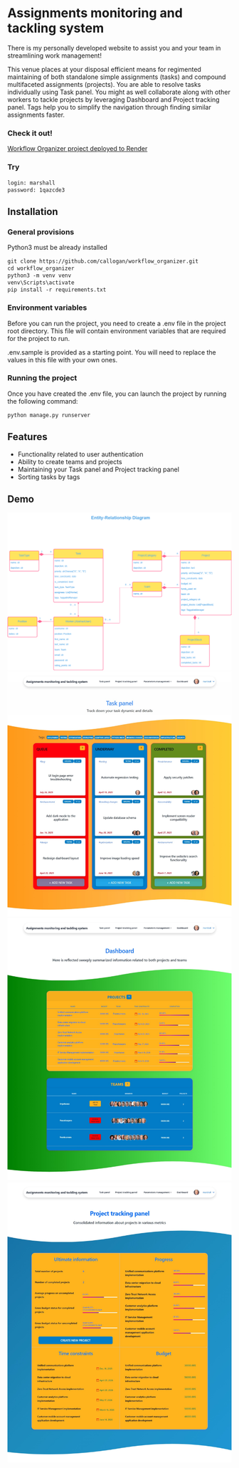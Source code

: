 # Assignments monitoring and tackling system

There is my personally developed website to assist you and your team in streamlining work management!

This venue places at your disposal efficient means for regimented maintaining of both standalone simple 
assignments (tasks) and compound multifaceted assignments (projects). You are able to resolve tasks individually 
using Task panel. You might as well collaborate along with other workers to tackle projects by leveraging Dashboard 
and Project tracking panel. Tags help you to simplify the navigation through finding similar assignments faster.

### Check it out!
[Workflow Organizer project deployed to Render](https://workflow-organizer.onrender.com/)

### Try
```shell
login: marshall
password: 1qazcde3
```

## Installation

### General provisions

Python3 must be already installed

```shell
git clone https://github.com/callogan/workflow_organizer.git
cd workflow_organizer
python3 -m venv venv
venv\Scripts\activate
pip install -r requirements.txt
```

### Environment variables

Before you can run the project, you need to create a .env file in the project root directory. 
This file will contain environment variables that are required for the project to run.

.env.sample is provided as a starting point. You will need to replace the values in this file with your own ones.

### Running the project

Once you have created the .env file, you can launch the project by running the following command:

```shell
python manage.py runserver
```

## Features

* Functionality related to user authentication
* Ability to create teams and projects
* Maintaining your Task panel and Project tracking panel
* Sorting tasks by tags

## Demo

![ER Diagram](demo/entity-relationship-diagram.png)
![Task panel Interface](demo/task-panel.png)
![Dashboard Interface](demo/dashboard.png)
![Project tracking panel Interface](demo/project-tracking-panel.png)
